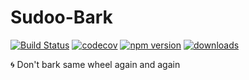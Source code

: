# Sudoo-Bark

[![Build Status](https://travis-ci.org/SudoDotDog/Sudoo-Bark.svg?branch=master)](https://travis-ci.org/SudoDotDog/Sudoo-Bark)
[![codecov](https://codecov.io/gh/SudoDotDog/Sudoo-Bark/branch/master/graph/badge.svg)](https://codecov.io/gh/SudoDotDog/Sudoo-Bark)
[![npm version](https://badge.fury.io/js/%40sudoo%2Fbark.svg)](https://www.npmjs.com/package/@sudoo/bark)
[![downloads](https://img.shields.io/npm/dm/@sudoo/bark.svg)](https://www.npmjs.com/package/@sudoo/bark)

:cyclone: Don't bark same wheel again and again
